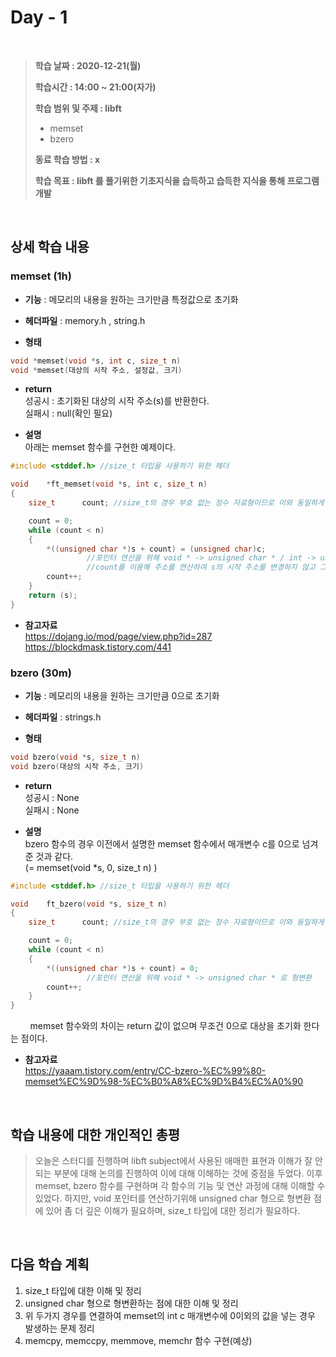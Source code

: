 # Day - 1

<br/>

> **학습 날짜 : 2020-12-21(월)**
>
> **학습시간 : 14:00 ~ 21:00(자가)**
>
> **학습 범위 및 주제 : libft**
> * memset
> * bzero
>
> **동료 학습 방법 : x**
>
> **학습 목표 : libft 를 풀기위한 기초지식을 습득하고 습득한 지식을 통해 프로그램 개발**

<br/>

## 상세 학습 내용

### memset (1h)
* **기능** : 메모리의 내용을 원하는 크기만큼 특정값으로 초기화

* **헤더파일** : memory.h , string.h

* **형태**

```c
void *memset(void *s, int c, size_t n)
void *memset(대상의 시작 주소, 설정값, 크기)
```

* **return**<br/>
성공시 : 초기화된 대상의 시작 주소(s)를 반환한다.<br/>
실패시 : null(확인 필요)<br/>

* **설명**<br/>
아래는 memset 함수를 구현한 예제이다.
```c
#include <stddef.h> //size_t 타입을 사용하기 위한 헤더

void	*ft_memset(void *s, int c, size_t n)
{
	size_t		count; //size_t의 경우 부호 없는 정수 자료형이므로 이와 동일하게 타입을 설정

	count = 0;
	while (count < n)
	{
		*((unsigned char *)s + count) = (unsigned char)c;
                 //포인터 연산을 위해 void * -> unsigned char * / int -> unsigned char 로 형변환
                 //count를 이용해 주소를 연산하여 s의 시작 주소를 변경하지 않고 그대로 유지
		count++;
	}
	return (s);
}
```

* **참고자료**<br/>
https://dojang.io/mod/page/view.php?id=287<br/>
https://blockdmask.tistory.com/441<br/>

### bzero (30m)
* **기능** : 메모리의 내용을 원하는 크기만큼 0으로 초기화

* **헤더파일** : strings.h

* **형태**

```c
void bzero(void *s, size_t n)
void bzero(대상의 시작 주소, 크기)
```

* **return**<br/>
성공시 : None<br/>
실패시 : None<br/>

* **설명**<br/>
bzero 함수의 경우 이전에서 설명한 memset 함수에서 매개변수 c를 0으로 넘겨준 것과 같다.<br/>
(= memset(void *s, 0, size_t n) )

```c
#include <stddef.h> //size_t 타입을 사용하기 위한 헤더

void	ft_bzero(void *s, size_t n)
{
	size_t		count; //size_t의 경우 부호 없는 정수 자료형이므로 이와 동일하게 타입을 설정

	count = 0;
	while (count < n)
	{
		*((unsigned char *)s + count) = 0;
                 //포인터 연산을 위해 void * -> unsigned char * 로 형변환
		count++;
	}
}
```
&nbsp;&nbsp;&nbsp;&nbsp;&nbsp;&nbsp;&nbsp; memset 함수와의 차이는 return 값이 없으며 무조건 0으로 대상을 초기화 한다는 점이다.

* **참고자료**<br/>
https://yaaam.tistory.com/entry/CC-bzero-%EC%99%80-memset%EC%9D%98-%EC%B0%A8%EC%9D%B4%EC%A0%90

<br/>

## 학습 내용에 대한 개인적인 총평

> 오늘은 스터디를 진행하며 libft subject에서 사용된 애매한 표현과 이해가 잘 안되는 부분에 대해 논의를 진행하여 이에 대해 이해하는
> 것에 중점을 두었다. 이후 memset, bzero 함수를 구현하며 각 함수의 기능 및 연산 과정에 대해 이해할 수 있었다. 하지만, void 포인터를
> 연산하기위해 unsigned char 형으로 형변환 점에 있어 좀 더 깊은 이해가 필요하며, size_t 타입에 대한 정리가 필요하다.

<br/>

## 다음 학습 계획

1. size_t 타입에 대한 이해 및 정리
2. unsigned char 형으로 형변환하는 점에 대한 이해 및 정리
3. 위 두가지 경우를 연결하여 memset의 int c 매개변수에 0이외의 값을 넣는 경우 발생하는 문제 정리
4. memcpy, memccpy, memmove, memchr 함수 구현(예상)

<br/>
